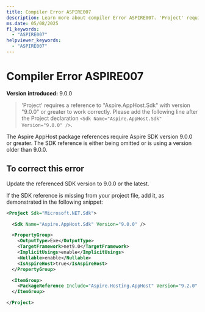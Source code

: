 ```yaml
---
title: Compiler Error ASPIRE007
description: Learn more about compiler Error ASPIRE007. 'Project' requires a reference to "Aspire.AppHost.Sdk" with version "9.0.0" or greater to work correctly.
ms.date: 05/08/2025
f1_keywords:
  - "ASPIRE007"
helpviewer_keywords:
  - "ASPIRE007"
---
```


# Compiler Error ASPIRE007

**Version introduced:** 9.0.0

> 'Project' requires a reference to "Aspire.AppHost.Sdk" with version "9.0.0" or greater to work correctly. Please add the following line after the Project declaration `<Sdk Name="Aspire.AppHost.Sdk" Version="9.0.0" />`.

The Aspire AppHost package references require Aspire SDK version 9.0.0 or greater. The SDK reference is either being omitted or is using a version older than 9.0.0.

## To correct this error

Update the referenced SDK version to 9.0.0 or the latest.

If the SDK reference is missing from your project file, add it, as demonstrated in the following snippet:

```xml
<Project Sdk="Microsoft.NET.Sdk">

  <Sdk Name="Aspire.AppHost.Sdk" Version="9.0.0" />

  <PropertyGroup>
    <OutputType>Exe</OutputType>
    <TargetFramework>net9.0</TargetFramework>
    <ImplicitUsings>enable</ImplicitUsings>
    <Nullable>enable</Nullable>
    <IsAspireHost>true</IsAspireHost>
  </PropertyGroup>

  <ItemGroup>
    <PackageReference Include="Aspire.Hosting.AppHost" Version="9.2.0" />
  </ItemGroup>

</Project>
```
